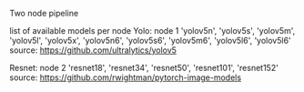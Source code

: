 Two node pipeline

list of available models per node
Yolo: node 1
'yolov5n', 'yolov5s', 'yolov5m',
'yolov5l', 'yolov5x', 'yolov5n6',
'yolov5s6', 'yolov5m6', 'yolov5l6',
'yolov5l6'
source: https://github.com/ultralytics/yolov5

Resnet: node 2
'resnet18', 'resnet34', 'resnet50',
'resnet101', 'resnet152'
source: https://github.com/rwightman/pytorch-image-models